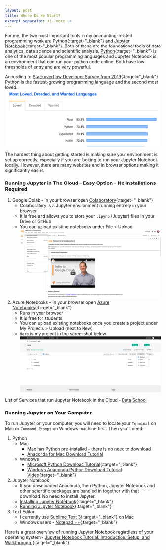 ```yaml
---
layout: post
title: Where Do We Start?
excerpt_separator: <!--more-->
---
```

For me, the two most important tools in my accounting-related programming work 
are [Python](https://www.python.org){:target="_blank"} and [Jupyter Notebook](https://www.jupyter.org){:target="_blank"}. 
 Both of these are the foundational tools of data analytics, data science and scientific analysis.
[Python](https://www.python.org/about/gettingstarted/){:target="_blank"} is one of the most popular programming languages and Jupyter Notebook is 
an environment that can run your python code online. Both have low thresholds of entry and are very powerful.
<!--more-->

According to [Stackoverflow Developer Survey from 2019](https://insights.stackoverflow.com/survey/2019){:target="_blank"} Python is the fastest-growing programming language and the second most loved. 
![Stackoverflow Most Loved 2019 Screenshot](/assets/img/stackoverflow_most_loved_2019.png)

The hardest thing about getting started is making sure your environment is set up correctly, especially if you are looking to run your Jupyter Notebook locally. However, there are many websites and in browser options making it significantly easier. 

### Running Jupyter in The Cloud – Easy Option - No Installations Required
1.  Google Colab - In your browser open [Colaboratory](https://colab.research.google.com/notebooks/welcome.ipynb#scrollTo=wRH3FBu-Hqau){:target="_blank"}
    * Colaboratory is a Jupyter environment running entirely in your browser
    * It is free and allows you to store your `.ipynb` (Jupyter) files in your Drive or GitHub
    * You can upload existing notebooks under File > Upload
![Google Colaboratory Screenshot](/assets/img/google_colaboratory.png)
2.  Azure Notebooks – In your browser open [Azure Notebooks](https://notebooks.azure.com/#){:target="_blank"}
    * Runs in your browser
    * It is free for students
    * You can upload existing notebooks once you create a project under My Projects > Upload (next to New)
    * `Here` is my project in the screenshot below
![Azure Notebooks Screenshot](/assets/img/azure_notebooks.png)

List of Services that run Jupyter Notebook in the Cloud - [Data School](https://www.dataschool.io/cloud-services-for-jupyter-notebook/)

### Running Jupyter on Your Computer

To run Jupyter on your computer, you will need to locate your `Terminal` on Mac 
or `Command Prompt` on Windows machine first. Then you'll need:
1. Python
    * Mac
        + Mac has Python pre-installed - there is no need to download
        + [Anaconda for Mac Download Tutorial](https://docs.anaconda.com/anaconda/install/mac-os/)
    * Windows
        + [Microsoft Python Download Tutorial](https://docs.microsoft.com/en-us/windows/python/beginners){:target="_blank"}
        + [Windows Anaconda Python Download Tutorial Video](https://www.youtube.com/watch?v=NuXIHZgBKoI){:target="_blank"}
2. Jupyter Notebook
    * If you downloaded Anaconda, then Python, Jupyter Notebook and other scientific packages are bundled in together with that download. No need to install Jupyter. 
    * [Installing Jupyter Notebook](https://jupyter.org/install.html){:target="_blank"}
    * [Running Jupyter Notebook](https://jupyter.readthedocs.io/en/latest/running.html#running){:target="_blank"}
3. Text Editor 
    * I currently use [Sublime Text 3](https://www.sublimetext.com/3){:target="_blank"} on Mac
    * Windows users - [Notepad ++](https://notepad-plus-plus.org/){:target="_blank"}

Here is a great overview of running Jupyter Notebook regardless of your operating system - [Jupyter Notebook Tutorial: Introduction, Setup, and Walkthrough
](https://www.youtube.com/watch?v=HW29067qVWk){:target="_blank"}
